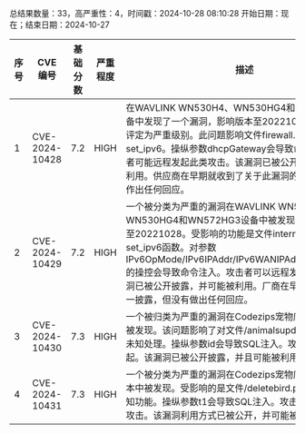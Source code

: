 总结果数量：33，高严重性：4，时间戳：2024-10-28 08:10:28
开始日期：现在；结束日期：2024-10-27

| 序号 | CVE 编号 | 基础分数 | 严重程度 | 描述 | 参考文献 |
|-----|--------|------------|----------|-------------|------------|
| 1 | CVE-2024-10428 | 7.2  | HIGH | 在WAVLINK WN530H4、WN530HG4和WN572HG3设备中发现了一个漏洞，影响版本至20221028。该漏洞被评定为严重级别。此问题影响文件firewall.cgi中的功能set_ipv6。操纵参数dhcpGateway会导致命令注入。攻击者可能远程发起此类攻击。该漏洞已被公开披露，并可能被利用。供应商在早期就收到了关于此漏洞的披露通知，但未作出任何回应。 | [1]https://docs.google.com/document/d/11NGSJBOZzbgm_qanDno6SyucWyso7Em6/<br>[2]https://vuldb.com/?ctiid.281969<br>[3]https://vuldb.com/?id.281969<br>[4]https://vuldb.com/?submit.427272 |
| 2 | CVE-2024-10429 | 7.2  | HIGH | 一个被分类为严重的漏洞在WAVLINK WN530H4、WN530HG4和WN572HG3设备中被发现，受影响版本截至20221028。受影响的功能是文件internet.cgi中的set_ipv6函数。对参数IPv6OpMode/IPv6IPAddr/IPv6WANIPAddr/IPv6GWAddr的操控会导致命令注入。攻击者可以远程发起此攻击。该漏洞已被公开披露，并可能被利用。厂商在早期就被通知了这一披露，但没有做出任何回应。 | [1]https://docs.google.com/document/d/1ktuys5jr7MKwz503QBbEfxZ5mZbXlbvl/<br>[2]https://vuldb.com/?ctiid.281970<br>[3]https://vuldb.com/?id.281970<br>[4]https://vuldb.com/?submit.427274 |
| 3 | CVE-2024-10430 | 7.3  | HIGH | 一个被归类为严重的漏洞在Codezips宠物店管理系统1.0中被发现。该问题影响了对文件/animalsupdate.php的一些未知处理。操纵参数id会导致SQL注入。攻击可能远程发起。该漏洞已被公开披露，并且可能被利用。 | [1]https://github.com/ppp-src/CVE/issues/23<br>[2]https://vuldb.com/?ctiid.281981<br>[3]https://vuldb.com/?id.281981<br>[4]https://vuldb.com/?submit.432149 |
| 4 | CVE-2024-10431 | 7.3  | HIGH | 一个被分类为严重的漏洞在Codezips宠物店管理系统1.0版本中被发现。受影响的是文件/deletebird.php中的一个未知功能。操纵参数t1会导致SQL注入。攻击者可以远程发起攻击。该漏洞利用方式已被公开，并可能被利用。 | [1]https://github.com/ppp-src/CVE/issues/24<br>[2]https://vuldb.com/?ctiid.281982<br>[3]https://vuldb.com/?id.281982<br>[4]https://vuldb.com/?submit.432150 |